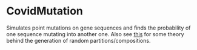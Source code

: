# CovidMutation

Simulates point mutations on gene sequences and finds the probability of one sequence mutating into another one. Also see [this](https://github.com/SV-97/CovidMutation/blob/main/Partitionen/Partitionen.pdf) for some theory behind the generation of random partitions/compositions.
